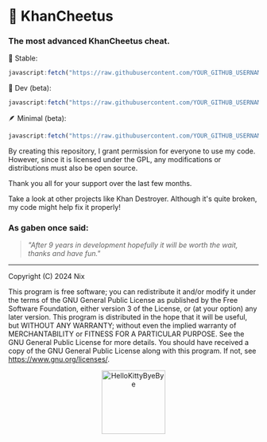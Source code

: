 # 🌿 KhanCheetus
### The most advanced KhanCheetus cheat.

🙂 Stable:
```js
javascript:fetch("https://raw.githubusercontent.com/YOUR_GITHUB_USERNAME/KhanCheetus/refs/heads/main/KhanCheetus.js").then(t=>t.text()).then(eval);
```
🔧 Dev (beta):
```js
javascript:fetch("https://raw.githubusercontent.com/YOUR_GITHUB_USERNAME/KhanCheetus/refs/heads/main/KhanCheetus.js").then(t=>t.text()).then(eval);
```
🪶 Minimal (beta):
```js
javascript:fetch("https://raw.githubusercontent.com/YOUR_GITHUB_USERNAME/KhanCheetus/refs/heads/main/khanCheetusMinimal.js").then(t=>t.text()).then(eval);
```

By creating this repository, I grant permission for everyone to use my code. However, since it is licensed under the GPL, any modifications or distributions must also be open source.

Thank you all for your support over the last few months.

Take a look at other projects like Khan Destroyer. Although it's quite broken, my code might help fix it properly!

### As gaben once said:
> _"After 9 years in development hopefully it will be worth the wait, thanks and have fun."_

--- 
Copyright (C) 2024 Nix

This program is free software; you can redistribute it and/or modify it under the terms of the GNU General Public License as published by the Free Software Foundation, either version 3 of the License, or (at your option) any later version.
This program is distributed in the hope that it will be useful, but WITHOUT ANY WARRANTY; without even the implied warranty of MERCHANTABILITY or FITNESS FOR A PARTICULAR PURPOSE. See the GNU General Public License for more details.
You should have received a copy of the GNU General Public License along with this program. If not, see <https://www.gnu.org/licenses/>.

<p align="center">
  <a href="https://emoji.gg/emoji/5349-hellokittybyebye">
    <img src="https://cdn3.emoji.gg/emojis/5349-hellokittybyebye.png" width="128px" height="128px" alt="HelloKittyByeBye">
  </a>
</p>
